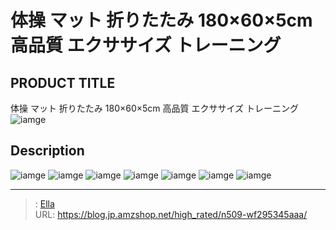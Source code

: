 # 体操 マット 折りたたみ 180×60×5cm 高品質 エクササイズ トレーニング


## PRODUCT TITLE 

体操 マット 折りたたみ 180×60×5cm 高品質 エクササイズ トレーニング![iamge](nan)

## Description











![iamge](nan)
![iamge](nan)
![iamge](nan)
![iamge](nan)
![iamge](nan)
![iamge](nan)
![iamge](nan)


---

> : [Ella](https://blog.jp.amzshop.net/)  
> URL: https://blog.jp.amzshop.net/high_rated/n509-wf295345aaa/  

